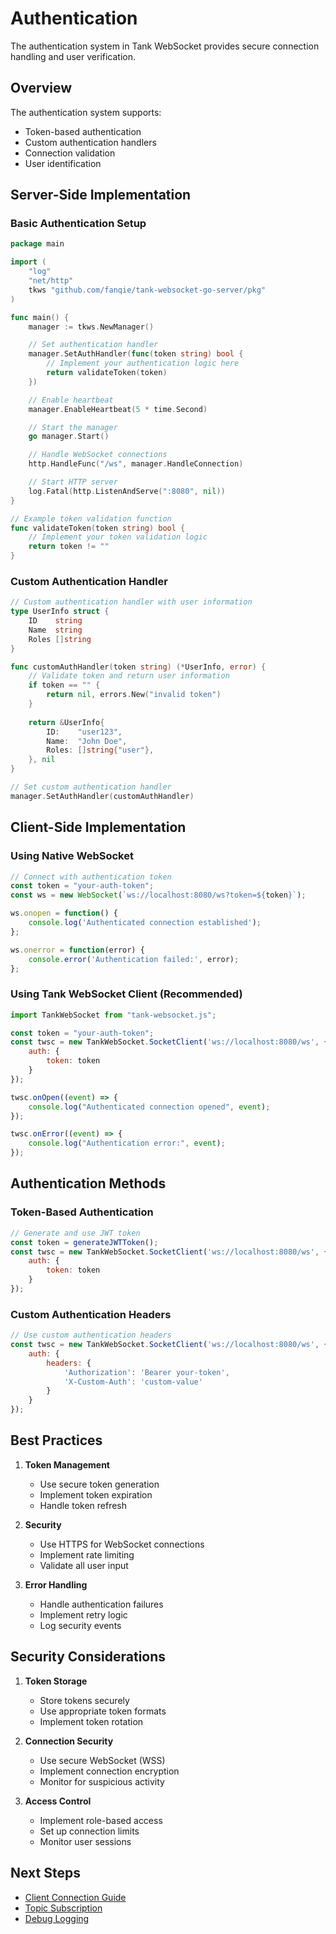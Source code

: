 # Authentication

The authentication system in Tank WebSocket provides secure connection handling and user verification.

## Overview

The authentication system supports:

- Token-based authentication
- Custom authentication handlers
- Connection validation
- User identification

## Server-Side Implementation

### Basic Authentication Setup

```go
package main

import (
    "log"
    "net/http"
    tkws "github.com/fanqie/tank-websocket-go-server/pkg"
)

func main() {
    manager := tkws.NewManager()

    // Set authentication handler
    manager.SetAuthHandler(func(token string) bool {
        // Implement your authentication logic here
        return validateToken(token)
    })

    // Enable heartbeat
    manager.EnableHeartbeat(5 * time.Second)

    // Start the manager
    go manager.Start()

    // Handle WebSocket connections
    http.HandleFunc("/ws", manager.HandleConnection)

    // Start HTTP server
    log.Fatal(http.ListenAndServe(":8080", nil))
}

// Example token validation function
func validateToken(token string) bool {
    // Implement your token validation logic
    return token != ""
}
```

### Custom Authentication Handler

```go
// Custom authentication handler with user information
type UserInfo struct {
    ID    string
    Name  string
    Roles []string
}

func customAuthHandler(token string) (*UserInfo, error) {
    // Validate token and return user information
    if token == "" {
        return nil, errors.New("invalid token")
    }
    
    return &UserInfo{
        ID:    "user123",
        Name:  "John Doe",
        Roles: []string{"user"},
    }, nil
}

// Set custom authentication handler
manager.SetAuthHandler(customAuthHandler)
```

## Client-Side Implementation

### Using Native WebSocket

```javascript
// Connect with authentication token
const token = "your-auth-token";
const ws = new WebSocket(`ws://localhost:8080/ws?token=${token}`);

ws.onopen = function() {
    console.log('Authenticated connection established');
};

ws.onerror = function(error) {
    console.error('Authentication failed:', error);
};
```

### Using Tank WebSocket Client (Recommended)

```javascript
import TankWebSocket from "tank-websocket.js";

const token = "your-auth-token";
const twsc = new TankWebSocket.SocketClient('ws://localhost:8080/ws', {
    auth: {
        token: token
    }
});

twsc.onOpen((event) => {
    console.log("Authenticated connection opened", event);
});

twsc.onError((event) => {
    console.log("Authentication error:", event);
});
```

## Authentication Methods

### Token-Based Authentication

```javascript
// Generate and use JWT token
const token = generateJWTToken();
const twsc = new TankWebSocket.SocketClient('ws://localhost:8080/ws', {
    auth: {
        token: token
    }
});
```

### Custom Authentication Headers

```javascript
// Use custom authentication headers
const twsc = new TankWebSocket.SocketClient('ws://localhost:8080/ws', {
    auth: {
        headers: {
            'Authorization': 'Bearer your-token',
            'X-Custom-Auth': 'custom-value'
        }
    }
});
```

## Best Practices

1. **Token Management**
   - Use secure token generation
   - Implement token expiration
   - Handle token refresh

2. **Security**
   - Use HTTPS for WebSocket connections
   - Implement rate limiting
   - Validate all user input

3. **Error Handling**
   - Handle authentication failures
   - Implement retry logic
   - Log security events

## Security Considerations

1. **Token Storage**
   - Store tokens securely
   - Use appropriate token formats
   - Implement token rotation

2. **Connection Security**
   - Use secure WebSocket (WSS)
   - Implement connection encryption
   - Monitor for suspicious activity

3. **Access Control**
   - Implement role-based access
   - Set up connection limits
   - Monitor user sessions

## Next Steps

- [Client Connection Guide](./client-connection.md)
- [Topic Subscription](./topic-subscription.md)
- [Debug Logging](./debug-logging.md) 